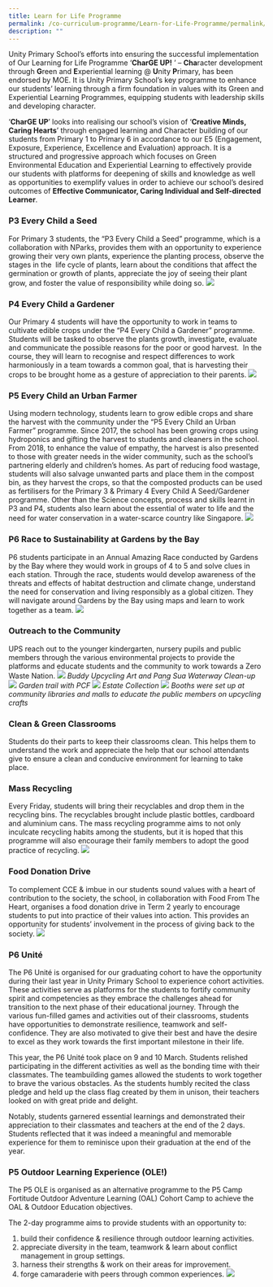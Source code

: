 ```yaml
---
title: Learn for Life Programme
permalink: /co-curriculum-programme/Learn-for-Life-Programme/permalink/
description: ""
---
```

Unity Primary School’s efforts into ensuring the successful implementation of Our Learning for Life Programme ‘**CharGE UP!** ’ – **Cha**racter development through **G**reen and **E**xperiential learning @ **U**nity **P**rimary, has been endorsed by MOE. It is Unity Primary School’s key programme to enhance our students’ learning through a firm foundation in values with its Green and Experiential Learning Programmes, equipping students with leadership skills and developing character.

‘**CharGE UP**’ looks into realising our school’s vision of ‘**Creative Minds, Caring Hearts**’ through engaged learning and Character building of our students from Primary 1 to Primary 6 in accordance to our E5 (Engagement, Exposure, Experience, Excellence and Evaluation) approach. It is a structured and progressive approach which focuses on Green Environmental Education and Experiential Learning to effectively provide our students with platforms for deepening of skills and knowledge as well as opportunities to exemplify values in order to achieve our school’s desired outcomes of **Effective Communicator, Caring Individual and Self-directed Learner**.

### **P3 Every Child a Seed**
For Primary 3 students, the “P3 Every Child a Seed” programme, which is a collaboration with NParks, provides them with an opportunity to experience growing their very own plants, experience the planting process, observe the stages in the  life cycle of plants, learn about the conditions that affect the germination or growth of plants, appreciate the joy of seeing their plant grow, and foster the value of responsibility while doing so.
![](/images/Curriculum/2023/SCI/P3%20LLP.jpg)
### **P4 Every Child a Gardener**
Our Primary 4 students will have the opportunity to work in teams to cultivate edible crops under the “P4 Every Child a Gardener” programme. Students will be tasked to observe the plants growth, investigate, evaluate and communicate the possible reasons for the poor or good harvest.  In the course, they will learn to recognise and respect differences to work harmoniously in a team towards a common goal, that is harvesting their crops to be brought home as a gesture of appreciation to their parents.
![](/images/Curriculum/2023/SCI/P4%20LLP.jpg)
### **P5 Every Child an Urban Farmer**
Using modern technology, students learn to grow edible crops and share the harvest with the community under the “P5 Every Child an Urban Farmer” programme. Since 2017, the school has been growing crops using hydroponics and gifting the harvest to students and cleaners in the school. From 2018, to enhance the value of empathy, the harvest is also presented to those with greater needs in the wider community, such as the school’s partnering elderly and children’s homes. As part of reducing food wastage, students will also salvage unwanted parts and place them in the compost bin, as they harvest the crops, so that the composted products can be used as fertilisers for the Primary 3 & Primary 4 Every Child A Seed/Gardener programme. Other than the Science concepts, process and skills learnt in P3 and P4, students also learn about the essential of water to life and the need for water conservation in a water-scarce country like Singapore.
![](/images/Curriculum/2023/SCI/P5%20LLP.jpg)
### **P6 Race to Sustainability at Gardens by the Bay**
P6 students participate in an Annual Amazing Race conducted by Gardens by the Bay where they would work in groups of 4 to 5 and solve clues in each station. Through the race, students would develop awareness of the threats and effects of habitat destruction and climate change, understand the need for conservation and living responsibly as a global citizen. They will navigate around Gardens by the Bay using maps and learn to work together as a team.
![](/images/Curriculum/2023/SCI/P6%20LJ%20GBTB%20.jpg)

### **Outreach to the Community**
UPS reach out to the younger kindergarten, nursery pupils and public members through the various environmental projects to provide the platforms and educate students and the community to work towards a Zero Waste Nation.
![](/images/Programmes/2023/LLP/Outreach%20to%20the%20community.jpg)
*Buddy Upcycling Art and Pang Sua Waterway Clean-up*
![](/images/Programmes/2023/LLP/Partnership%20w%20PCF.jpeg)
*Garden trail with PCF*
![](/images/Programmes/2023/LLP/Estate%20Collection.jpg)
*Estate Collection*
![](/images/Programmes/2023/LLP/Outreach.jpg)
*Booths were set up at community libraries and malls to educate the public members on upcycling crafts*
### **Clean & Green Classrooms**
Students do their parts to keep their classrooms clean. This helps them to understand the work and appreciate the help that our school attendants give to ensure a clean and conducive environment for learning to take place.

### **Mass Recycling**
Every Friday, students will bring their recyclables and drop them in the recycling bins. The recyclables brought include plastic bottles, cardboard and aluminium cans. The mass recycling programme aims to not only inculcate recycling habits among the students, but it is hoped that this programme will also encourage their family members to adopt the good practice of recycling.
![](/images/Programmes/2023/LLP/Mass%20Recycling.jpg)
### **Food Donation Drive**
To complement CCE & imbue in our students sound values with a heart of contribution to the society, the school, in collaboration with Food From The Heart, organises a food donation drive in Term 2 yearly to encourage students to put into practice of their values into action. This provides an opportunity for students’ involvement in the process of giving back to the society.
![](/images/Programmes/2023/LLP/Food%20Donation.jpg)
### **P6 Unité**
The P6 Unité is organised for our graduating cohort to have the opportunity during their last year in Unity Primary School to experience cohort activities. These activities serve as platforms for the students to fortify community spirit and competencies as they embrace the challenges ahead for transition to the next phase of their educational journey. Through the various fun-filled games and activities out of their classrooms, students have opportunities to demonstrate resilience, teamwork and self-confidence. They are also motivated to give their best and have the desire to excel as they work towards the first important milestone in their life.

This year, the P6 Unité took place on 9 and 10 March. Students relished participating in the different activities as well as the bonding time with their classmates. The teambuilding games allowed the students to work together to brave the various obstacles. As the students humbly recited the class pledge and held up the class flag created by them in unison, their teachers looked on with great pride and delight.

Notably, students garnered essential learnings and demonstrated their appreciation to their classmates and teachers at the end of the 2 days. Students reflected that it was indeed a meaningful and memorable experience for them to reminisce upon their graduation at the end of the year. 

### **P5 Outdoor Learning Experience (OLE!)**
The P5 OLE is organised as an alternative programme to the P5 Camp Fortitude Outdoor Adventure Learning (OAL) Cohort Camp to achieve the OAL & Outdoor Education objectives.

The 2-day programme aims to provide students with an opportunity to:
1. build their confidence & resilience through outdoor learning activities.
2. appreciate diversity in the team, teamwork & learn about conflict management in group settings.
3. harness their strengths & work on their areas for improvement.
4. forge camaraderie with peers through common experiences.
![](/images/Programmes/2023/LLP/P5%20OLE.jpg)
